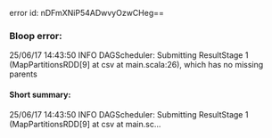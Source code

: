 error id: nDFmXNiP54ADwvyOzwCHeg==
### Bloop error:

25/06/17 14:43:50 INFO DAGScheduler: Submitting ResultStage 1 (MapPartitionsRDD[9] at csv at main.scala:26), which has no missing parents
#### Short summary: 

25/06/17 14:43:50 INFO DAGScheduler: Submitting ResultStage 1 (MapPartitionsRDD[9] at csv at main.sc...